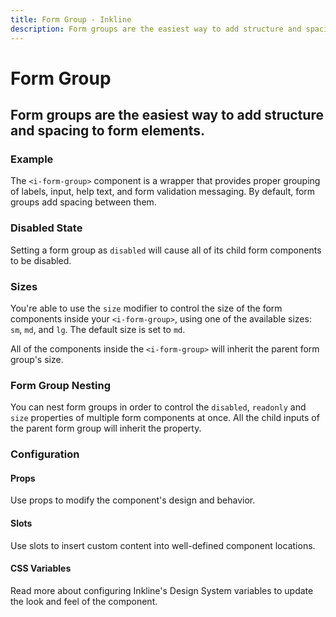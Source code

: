 ```yaml
---
title: Form Group - Inkline
description: Form groups are the easiest way to add structure and spacing to form elements. 
---
```


<script setup>
import { manifest } from '@inkline/inkline/components/IForm/components/IFormGroup/manifest.mjs';
import {
    IFormGroupBasicExample,
    IFormGroupDisabledExample,
    IFormGroupNestingExample,
    IFormGroupNestingDisabledExample,
    IFormGroupNestingReadonlyExample,
    IFormGroupNestingSizeVariantsLgExample,
    IFormGroupSizeVariantsSmExample,
    IFormGroupSizeVariantsMdExample,
    IFormGroupSizeVariantsLgExample
} from '@inkline/inkline/components/IForm/components/IFormGroup/examples/index.mjs';
import { default as IFormGroupBasicExampleHTML } from '@inkline/inkline/components/IForm/components/IFormGroup/examples/basic.html?raw';
import { default as IFormGroupBasicExampleJS } from '@inkline/inkline/components/IForm/components/IFormGroup/examples/basic.mjs?raw';
import { default as IFormGroupDisabledExampleHTML } from '@inkline/inkline/components/IForm/components/IFormGroup/examples/disabled.html?raw';
import { default as IFormGroupDisabledExampleJS } from '@inkline/inkline/components/IForm/components/IFormGroup/examples/disabled.mjs?raw';
import { default as IFormGroupNestingExampleHTML } from '@inkline/inkline/components/IForm/components/IFormGroup/examples/nesting.html?raw';
import { default as IFormGroupNestingExampleJS } from '@inkline/inkline/components/IForm/components/IFormGroup/examples/nesting.mjs?raw';
import { default as IFormGroupNestingDisabledExampleHTML } from '@inkline/inkline/components/IForm/components/IFormGroup/examples/nesting-disabled.html?raw';
import { default as IFormGroupNestingDisabledExampleJS } from '@inkline/inkline/components/IForm/components/IFormGroup/examples/nesting-disabled.mjs?raw';
import { default as IFormGroupNestingReadonlyExampleHTML } from '@inkline/inkline/components/IForm/components/IFormGroup/examples/nesting-readonly.html?raw';
import { default as IFormGroupNestingReadonlyExampleJS } from '@inkline/inkline/components/IForm/components/IFormGroup/examples/nesting-readonly.mjs?raw';
import { default as IFormGroupNestingSizeVariantsLgExampleHTML } from '@inkline/inkline/components/IForm/components/IFormGroup/examples/nesting-size-variants-lg.html?raw';
import { default as IFormGroupNestingSizeVariantsLgExampleJS } from '@inkline/inkline/components/IForm/components/IFormGroup/examples/nesting-size-variants-lg.mjs?raw';
import { default as IFormGroupSizeVariantsSmExampleHTML } from '@inkline/inkline/components/IForm/components/IFormGroup/examples/size-variants-sm.html?raw';
import { default as IFormGroupSizeVariantsSmExampleJS } from '@inkline/inkline/components/IForm/components/IFormGroup/examples/size-variants-sm.mjs?raw';
import { default as IFormGroupSizeVariantsMdExampleHTML } from '@inkline/inkline/components/IForm/components/IFormGroup/examples/size-variants-md.html?raw';
import { default as IFormGroupSizeVariantsMdExampleJS } from '@inkline/inkline/components/IForm/components/IFormGroup/examples/size-variants-md.mjs?raw';
import { default as IFormGroupSizeVariantsLgExampleHTML } from '@inkline/inkline/components/IForm/components/IFormGroup/examples/size-variants-lg.html?raw';
import { default as IFormGroupSizeVariantsLgExampleJS } from '@inkline/inkline/components/IForm/components/IFormGroup/examples/size-variants-lg.mjs?raw';
</script>

# Form Group
## Form groups are the easiest way to add structure and spacing to form elements. 

### Example
The `<i-form-group>` component is a wrapper that provides proper grouping of labels, input, help text, and form validation messaging. By default, form groups add spacing between them.

<example :component="IFormGroupBasicExample" :html="IFormGroupBasicExampleHTML" :js="IFormGroupBasicExampleJS"></example>

### Disabled State
Setting a form group as `disabled` will cause all of its child form components to be disabled.

<example :component="IFormGroupDisabledExample" :html="IFormGroupDisabledExampleHTML" :js="IFormGroupDisabledExampleJS"></example>

### Sizes
You're able to use the `size` modifier to control the size of the form components inside your `<i-form-group>`, using one of the available sizes: `sm`, `md`, and `lg`. The default size is set to `md`. 

All of the components inside the `<i-form-group>` will inherit the parent form group's size.

<example :component="IFormGroupSizeVariantsSmExample" :html="IFormGroupSizeVariantsSmExampleHTML" :js="IFormGroupSizeVariantsSmExampleJS"></example>

<example :component="IFormGroupSizeVariantsMdExample" :html="IFormGroupSizeVariantsMdExampleHTML" :js="IFormGroupSizeVariantsMdExampleJS"></example>

<example :component="IFormGroupSizeVariantsLgExample" :html="IFormGroupSizeVariantsLgExampleHTML" :js="IFormGroupSizeVariantsLgExampleJS"></example>

### Form Group Nesting
You can nest form groups in order to control the `disabled`, `readonly` and `size` properties of multiple form components at once. All the child inputs of the parent form group will inherit the property.

<example :component="IFormGroupNestingExample" :html="IFormGroupNestingExampleHTML" :js="IFormGroupNestingExampleJS"></example>

<example :component="IFormGroupNestingDisabledExample" :html="IFormGroupNestingDisabledExampleHTML" :js="IFormGroupNestingDisabledExampleJS"></example>

<example :component="IFormGroupNestingReadonlyExample" :html="IFormGroupNestingReadonlyExampleHTML" :js="IFormGroupNestingReadonlyExampleJS"></example>

<example :component="IFormGroupNestingSizeVariantsLgExample" :html="IFormGroupNestingSizeVariantsLgExampleHTML" :js="IFormGroupNestingSizeVariantsLgExampleJS"></example>

### Configuration

#### Props
Use props to modify the component's design and behavior.

<props-table :manifest="manifest"></props-table>

#### Slots
Use slots to insert custom content into well-defined component locations.

<slots-table :manifest="manifest"></slots-table>

#### CSS Variables
<router-link :to="{ name: 'docs-introduction-design-system' }">Read more</router-link> about configuring Inkline's Design System variables to update the look and feel of the component.

<css-variables-table :manifest="manifest" type="local"></css-variables-table>
